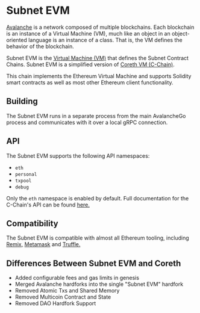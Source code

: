 # Subnet EVM

[Avalanche](https://docs.djtx.network/learn/platform-overview) is a network composed of multiple blockchains.
Each blockchain is an instance of a Virtual Machine (VM), much like an object in an object-oriented language is an instance of a class.
That is, the VM defines the behavior of the blockchain.

Subnet EVM is the [Virtual Machine (VM)](https://docs.djtx.network/learn/platform-overview#virtual-machines) that defines the Subnet Contract Chains. Subnet EVM is a simplified version of [Coreth VM (C-Chain)](https://github.com/ava-labs/coreth).

This chain implements the Ethereum Virtual Machine and supports Solidity smart contracts as well as most other Ethereum client functionality.

## Building

The Subnet EVM runs in a separate process from the main AvalancheGo process and communicates with it over a local gRPC connection.

## API

The Subnet EVM supports the following API namespaces:

- `eth`
- `personal`
- `txpool`
- `debug`

Only the `eth` namespace is enabled by default.
Full documentation for the C-Chain's API can be found [here.](https://docs.djtx.network/build/avalanchego-apis/contract-chain-c-chain-api)

## Compatibility

The Subnet EVM is compatible with almost all Ethereum tooling, including [Remix,](https://docs.djtx.network/build/tutorials/smart-contracts/deploy-a-smart-contract-on-avalanche-using-remix-and-metamask) [Metamask](https://docs.djtx.network/build/tutorials/smart-contracts/deploy-a-smart-contract-on-avalanche-using-remix-and-metamask) and [Truffle.](https://docs.djtx.network/build/tutorials/smart-contracts/using-truffle-with-the-avalanche-c-chain)

## Differences Between Subnet EVM and Coreth

- Added configurable fees and gas limits in genesis
- Merged Avalanche hardforks into the single "Subnet EVM" hardfork
- Removed Atomic Txs and Shared Memory
- Removed Multicoin Contract and State
- Removed DAO Hardfork Support

